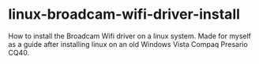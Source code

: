 # linux-broadcam-wifi-driver-install
How to install the Broadcam Wifi driver on a linux system. Made for myself as a guide after installing linux on an old Windows Vista Compaq Presario CQ40.
